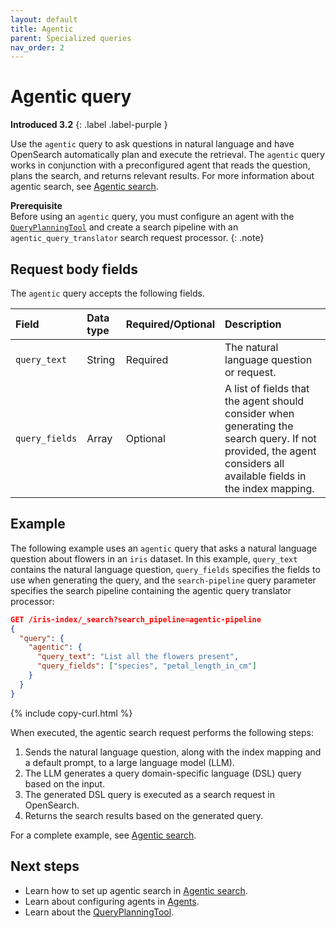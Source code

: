 ```yaml
---
layout: default
title: Agentic
parent: Specialized queries
nav_order: 2
---
```


# Agentic query
**Introduced 3.2**
{: .label .label-purple }

Use the `agentic` query to ask questions in natural language and have OpenSearch automatically plan and execute the retrieval. The `agentic` query works in conjunction with a preconfigured agent that reads the question, plans the search, and returns relevant results. For more information about agentic search, see [Agentic search]({{site.url}}{{site.baseurl}}/vector-search/ai-search/agentic-search/index/).

**Prerequisite**<br>
Before using an `agentic` query, you must configure an agent with the [`QueryPlanningTool`]({{site.url}}{{site.baseurl}}/ml-commons-plugin/agents-tools/tools/query-planning-tool/) and create a search pipeline with an `agentic_query_translator` search request processor.
{: .note}

## Request body fields

The `agentic` query accepts the following fields.

Field | Data type | Required/Optional | Description
:--- | :--- | :--- | :---
`query_text` | String | Required | The natural language question or request.
`query_fields` | Array | Optional | A list of fields that the agent should consider when generating the search query. If not provided, the agent considers all available fields in the index mapping.

## Example

The following example uses an `agentic` query that asks a natural language question about flowers in an `iris` dataset. In this example, `query_text` contains the natural language question, `query_fields` specifies the fields to use when generating the query, and the `search-pipeline` query parameter specifies the search pipeline containing the agentic query translator processor:

```json
GET /iris-index/_search?search_pipeline=agentic-pipeline
{
  "query": {
    "agentic": {
      "query_text": "List all the flowers present",
      "query_fields": ["species", "petal_length_in_cm"]
    }
  }
}
```
{% include copy-curl.html %}

When executed, the agentic search request performs the following steps:

1. Sends the natural language question, along with the index mapping and a default prompt, to a large language model (LLM).
2. The LLM generates a query domain-specific language (DSL) query based on the input.
3. The generated DSL query is executed as a search request in OpenSearch.
4. Returns the search results based on the generated query.

For a complete example, see [Agentic search]({{site.url}}{{site.baseurl}}/vector-search/ai-search/agentic-search/index/).

## Next steps

- Learn how to set up agentic search in [Agentic search]({{site.url}}{{site.baseurl}}/vector-search/ai-search/agentic-search/index/).
- Learn about configuring agents in [Agents]({{site.url}}{{site.baseurl}}/ml-commons-plugin/agents-tools/agents/).
- Learn about the [QueryPlanningTool]({{site.url}}{{site.baseurl}}/ml-commons-plugin/agents-tools/tools/query-planning-tool/).